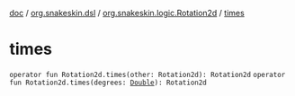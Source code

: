 [doc](../../index.md) / [org.snakeskin.dsl](../index.md) / [org.snakeskin.logic.Rotation2d](index.md) / [times](./times.md)

# times

`operator fun Rotation2d.times(other: Rotation2d): Rotation2d`
`operator fun Rotation2d.times(degrees: `[`Double`](https://kotlinlang.org/api/latest/jvm/stdlib/kotlin/-double/index.html)`): Rotation2d`